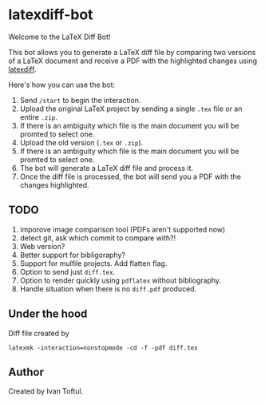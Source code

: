 # latexdiff-bot

Welcome to the LaTeX Diff Bot!

This bot allows you to generate a LaTeX diff file by comparing two versions of a LaTeX document and receive a PDF with the highlighted changes using [latexdiff](https://www.overleaf.com/learn/latex/Articles/Using_Latexdiff_For_Marking_Changes_To_Tex_Documents).

Here's how you can use the bot:

1. Send `/start` to begin the interaction.
2. Upload the original LaTeX project by sending a single `.tex` file or an entire `.zip`.
3. If there is an ambiguity which file is the main document you will be promted to select one.
4. Upload the old version (`.tex` or `.zip`).
5. If there is an ambiguity which file is the main document you will be promted to select one.
6. The bot will generate a LaTeX diff file and process it.
7. Once the diff file is processed, the bot will send you a PDF with the changes highlighted.

## TODO
1. imporove image comparison tool (PDFs aren't supported now)
2. detect git, ask which commit to compare with?!
3. Web version?
4. Better support for bibligoraphy?
5. Support for mulfile projects. Add flatten flag.
6. Option to send just `diff.tex`.
7. Option to render quickly using `pdflatex` without bibliography.
8. Handle situation when there is no `diff.pdf` produced.


## Under the hood

Diff file created by
```shell
latexmk -interaction=nonstopmode -cd -f -pdf diff.tex
```

## Author

Created by Ivan Toftul.
